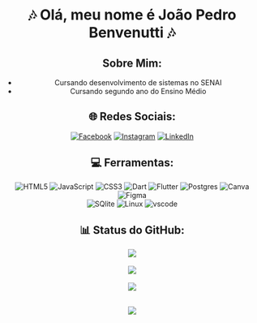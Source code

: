 <div align="center"class="fade-in"> 
 
 
  # 🎶 Olá, meu nome é **João Pedro Benvenutti** 🎶





## Sobre Mim:
- Cursando desenvolvimento de sistemas no SENAI<br>
- Cursando segundo ano do Ensino Médio


## 🌐 Redes Sociais:
[![Facebook](https://img.shields.io/badge/Facebook-%231877F2.svg?logo=Facebook&logoColor=white)](https://facebook.com/joaopedro.benvenutti.5) [![Instagram](https://img.shields.io/badge/Instagram-%23E4405F.svg?logo=Instagram&logoColor=white)](https://instagram.com/joaobenvenutti_) [![LinkedIn](https://img.shields.io/badge/LinkedIn-%230077B5.svg?logo=linkedin&logoColor=white)](https://linkedin.com/in/joao-benvenutti)

## 💻 Ferramentas:
![HTML5](https://img.shields.io/badge/html5-%23E34F26.svg?style=for-the-badge&logo=html5&logoColor=white) ![JavaScript](https://img.shields.io/badge/javascript-%23323330.svg?style=for-the-badge&logo=javascript&logoColor=%23F7DF1E) ![CSS3](https://img.shields.io/badge/css3-%231572B6.svg?style=for-the-badge&logo=css3&logoColor=white) ![Dart](https://img.shields.io/badge/dart-%230175C2.svg?style=for-the-badge&logo=dart&logoColor=white) ![Flutter](https://img.shields.io/badge/Flutter-%2302569B.svg?style=for-the-badge&logo=Flutter&logoColor=white) ![Postgres](https://img.shields.io/badge/postgres-%23316192.svg?style=for-the-badge&logo=postgresql&logoColor=white) ![Canva](https://img.shields.io/badge/Canva-%2300C4CC.svg?style=for-the-badge&logo=Canva&logoColor=white) 	![Figma](https://img.shields.io/badge/figma-%23F24E1E.svg?style=for-the-badge&logo=figma&logoColor=white)  
![SQlite](https://img.shields.io/badge/SQlite-07405E?style=for-the-badge&logo=SQlite&logoColor=white)
![Linux](https://img.shields.io/badge/Linux-black?style=for-the-badge&logo=Linux&logoColor=yellow)
![vscode](https://img.shields.io/badge/Visual%20Studio%20Code-30A1EB?style=for-the-badge&logo=Visual%20Studio%20Code&logoColor=white)
<br> 

## 📊 Status do GitHub:
![](https://github-readme-stats.vercel.app/api?username=Joaopbcardoso&theme=tokyonight&hide_border=false&include_all_commits=false&count_private=false)<br/><br>
![](https://github-readme-streak-stats.herokuapp.com/?user=Joaopbcardoso&theme=tokyonight&hide_border=false)<br/><br>
![](https://github-readme-stats.vercel.app/api/top-langs/?username=Joaopbcardoso&theme=tokyonight&hide_border=false&include_all_commits=false&count_private=false&layout=compact)<br><br>


[![](https://visitcount.itsvg.in/api?id=Joaopbcardoso&icon=0&color=0)](https://visitcount.itsvg.in)




 


